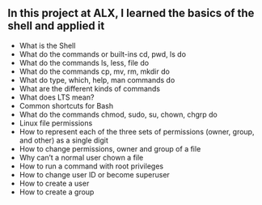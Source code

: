 ## In this project at ALX, I learned the basics of the shell and applied it
 
* What is the Shell
* What do the commands or built-ins cd, pwd, ls do
* What do the commands ls, less, file do
* What do the commands cp, mv, rm, mkdir do
* What do type, which, help, man commands do
* What are the different kinds of commands
* What does LTS mean?
* Common shortcuts for Bash
* What do the commands chmod, sudo, su, chown, chgrp do
* Linux file permissions
* How to represent each of the three sets of permissions (owner, group, and other) as a single digit
* How to change permissions, owner and group of a file
* Why can’t a normal user chown a file
* How to run a command with root privileges
* How to change user ID or become superuser
* How to create a user
* How to create a group
